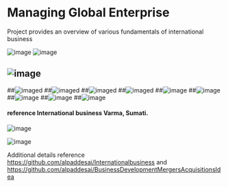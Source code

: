 # Managing Global Enterprise

Project provides an overview of various fundamentals of international business

![image](Slide1.JPG)
![image](Slide2.JPG)

## ![image](certificate.jpg)

##![imaged](ElectricVehicle1.JPG)
##![imaged](ElectricVehicle2.JPG)
##![imaged](ElectricVehicle3.JPG)
##![imaged](ElectricVehicle4.JPG)
##![image](ElectricVehicle5.JPG)
##![image](ElectricVehicle6.JPG)
##![image](ElectricVehicle7.JPG)
##![image](ElectricVehicle8.JPG)
##![image](ElectricVehicle9.JPG)

#### reference International business Varma, Sumati.

![image](USCopyrightCertificate.png)

![image](Ethics.jpg)

Additional details reference https://github.com/alpaddesai/Internationalbusiness and https://github.com/alpaddesai/BusinessDevelopmentMergersAcquisitionsIdea
